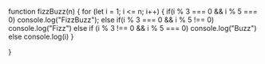 function fizzBuzz(n) {
for (let i = 1; i <= n; i++) {
if(i % 3 === 0 && i % 5 === 0) console.log("FizzBuzz");
else if(i % 3 === 0 && i % 5 !== 0) console.log("Fizz")
else if (i % 3 !== 0 && i % 5 === 0) console.log("Buzz")
else console.log(i)
}

}
